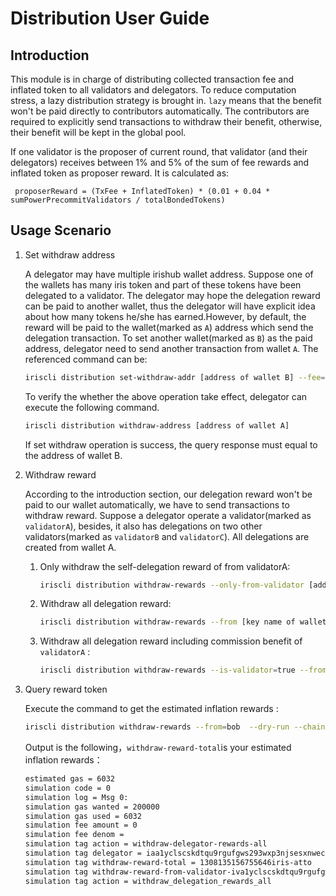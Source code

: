 # Distribution User Guide

## Introduction 

This module is in charge of distributing collected transaction fee and inflated token to all validators and delegators. 
To reduce computation stress, a lazy distribution strategy is brought in. 
`lazy` means that the benefit won't be paid directly to contributors automatically. 
The contributors are required to explicitly send transactions to withdraw their benefit, otherwise, 
their benefit will be kept in the global pool. 

If one validator is the proposer of current round, that validator (and their delegators) receives between 1% and 5% of the sum of fee rewards and inflated token as proposer reward.
It is calculated as:
```
 proposerReward = (TxFee + InflatedToken) * (0.01 + 0.04 * sumPowerPrecommitValidators / totalBondedTokens)
```
## Usage Scenario

1. Set withdraw address

    A delegator may have multiple irishub wallet address. Suppose one of the wallets has many iris token and part of these tokens have been delegated to a validator. The delegator may hope the delegation reward can be paid to another wallet, thus the delegator will have explicit idea about how many tokens he/she has earned.However, by default, the reward will be paid to the wallet(marked as `A`) address which send the delegation transaction. To set another wallet(marked as `B`) as the paid address, delegator need to send another transaction from wallet `A`. The referenced command can be:
    ```bash
    iriscli distribution set-withdraw-addr [address of wallet B] --fee=0.3iris --from=[key name of wallet A] --chain-id=[chain-id]
    ```  
    To verify the whether the above operation take effect, delegator can execute the following command.
    ```bash
    iriscli distribution withdraw-address [address of wallet A]
    ```
    If set withdraw operation is success, the query response must equal to the address of wallet B.

2. Withdraw reward 

    According to the introduction section, our delegation reward won't be paid to our wallet automatically, we have to send transactions to withdraw reward.
    Suppose a delegator operate a validator(marked as `validatorA`), besides, it also has delegations on two other validators(marked as `validatorB` and `validatorC`). All delegations are created from wallet A.
    
    1. Only withdraw the self-delegation reward of from validatorA:
        ```bash
        iriscli distribution withdraw-rewards --only-from-validator [address of validatorA] --from [key name of wallet A] --fee=0.3iris --chain-id=[chain-id]
        ```
    2. Withdraw all delegation reward:
        ```bash
        iriscli distribution withdraw-rewards --from [key name of wallet A] --fee=0.3iris --chain-id=[chain-id]
        ```
    3. Withdraw all delegation reward including commission benefit of `validatorA` :
        ```bash
        iriscli distribution withdraw-rewards --is-validator=true --from [key name of wallet A] --fee=0.3iris --chain-id=[chain-id]
        ```
        
3. Query reward token

    Execute the command to get the estimated inflation rewards :
    
    ```bash
    iriscli distribution withdraw-rewards --from=bob  --dry-run --chain-id=<chain-id> --fee=0.3iris  --commit
    ```
    
    Output is the following，`withdraw-reward-total`is your estimated inflation rewards：
    
    ```bash
    estimated gas = 6032
    simulation code = 0
    simulation log = Msg 0:
    simulation gas wanted = 200000
    simulation gas used = 6032
    simulation fee amount = 0
    simulation fee denom =
    simulation tag action = withdraw-delegator-rewards-all
    simulation tag delegator = iaa1yclscskdtqu9rgufgws293wxp3njsesxnwecxs
    simulation tag withdraw-reward-total = 1308135156755646iris-atto
    simulation tag withdraw-reward-from-validator-iva1yclscskdtqu9rgufgws293wxp3njsesxxlnhmh = 1308135156755646iris-atto
    simulation tag action = withdraw_delegation_rewards_all    
    
    ```
